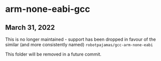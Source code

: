 # arm-none-eabi-gcc

## March 31, 2022

This is no longer maintained - support has been dropped in favour of the similar (and more consistently named) `robotpajamas/gcc-arm-none-eabi`

This folder will be removed in a future commit.
